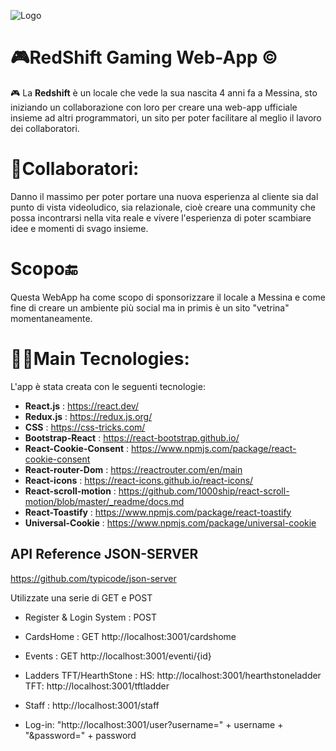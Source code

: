 ![Logo](https://pbs.twimg.com/profile_images/1059545775582130177/V4z_Nge__400x400.jpg)


# 🎮RedShift Gaming Web-App ©

🎮 La **Redshift** è un locale che vede la sua nascita 4 anni fa a Messina, sto iniziando un collaborazione con loro per creare una web-app ufficiale insieme ad altri programmatori, un sito per poter facilitare al meglio il lavoro dei collaboratori.

# 👥Collaboratori:

Danno il massimo per poter portare una nuova esperienza al cliente sia dal punto di vista videoludico, sia relazionale, cioè creare una community che possa incontrarsi nella vita reale e vivere l'esperienza di poter scambiare idee e momenti di svago insieme.

# Scopo🔚

Questa WebApp ha come scopo di sponsorizzare il locale a Messina e come fine di creare un ambiente più social ma in primis è un sito "vetrina" momentaneamente.

# 👩‍💻Main Tecnologies:

L'app è stata creata con le seguenti tecnologie:

- **React.js** : https://react.dev/
- **Redux.js** : https://redux.js.org/
- **CSS** : https://css-tricks.com/
- **Bootstrap-React** : https://react-bootstrap.github.io/
- **React-Cookie-Consent** : https://www.npmjs.com/package/react-cookie-consent
- **React-router-Dom** : https://reactrouter.com/en/main
- **React-icons** : https://react-icons.github.io/react-icons/
- **React-scroll-motion** : https://github.com/1000ship/react-scroll-motion/blob/master/_readme/docs.md
- **React-Toastify** : https://www.npmjs.com/package/react-toastify
- **Universal-Cookie** : https://www.npmjs.com/package/universal-cookie

## API Reference JSON-SERVER

https://github.com/typicode/json-server

Utilizzate una serie di GET e POST

- Register & Login System : POST
- CardsHome : GET http://localhost:3001/cardshome
- Events : GET http://localhost:3001/eventi/{id}
- Ladders TFT/HearthStone :
HS: http://localhost:3001/hearthstoneladder
TFT: http://localhost:3001/tftladder

- Staff : http://localhost:3001/staff

- Log-in: "http://localhost:3001/user?username=" + username + "&password=" + password
